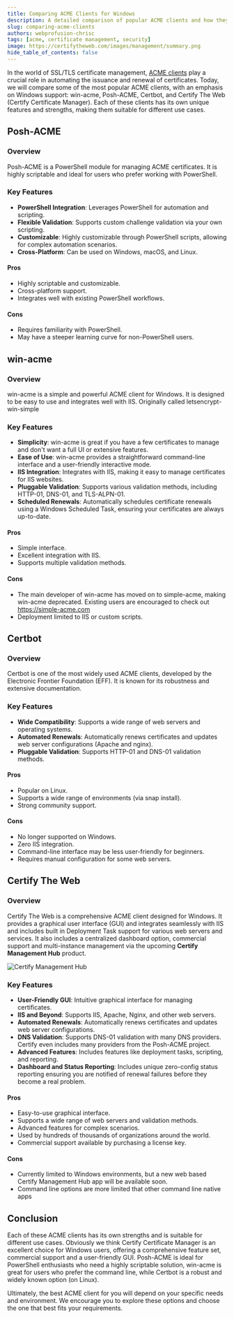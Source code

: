 ```yaml
---
title: Comparing ACME Clients for Windows
description: A detailed comparison of popular ACME clients and how they stack up against Certify The Web.
slug: comparing-acme-clients
authors: webprofusion-chrisc
tags: [acme, certificate management, security]
image: https://certifytheweb.com/images/management/summary.png
hide_table_of_contents: false
---
```


In the world of SSL/TLS certificate management, [ACME clients](https://acmeclients.com) play a crucial role in automating the issuance and renewal of certificates. Today, we will compare some of the most popular ACME clients, with an emphasis on Windows support: win-acme, Posh-ACME, Certbot, and Certify The Web (Certify Certificate Manager). Each of these clients has its own unique features and strengths, making them suitable for different use cases.

<!-- truncate -->

## Posh-ACME

### Overview
Posh-ACME is a PowerShell module for managing ACME certificates. It is highly scriptable and ideal for users who prefer working with PowerShell.

### Key Features
- **PowerShell Integration**: Leverages PowerShell for automation and scripting.
- **Flexible Validation**: Supports custom challenge validation via your own scripting.
- **Customizable**: Highly customizable through PowerShell scripts, allowing for complex automation scenarios.
- **Cross-Platform**: Can be used on Windows, macOS, and Linux.

#### Pros
- Highly scriptable and customizable.
- Cross-platform support.
- Integrates well with existing PowerShell workflows.

#### Cons
- Requires familiarity with PowerShell.
- May have a steeper learning curve for non-PowerShell users.

## win-acme

### Overview
win-acme is a simple and powerful ACME client for Windows. It is designed to be easy to use and integrates well with IIS. Originally called letsencrypt-win-simple

### Key Features
- **Simplicity**: win-acme is great if you have a few certificates to manage and don't want a full UI or extensive features.
- **Ease of Use**: win-acme provides a straightforward command-line interface and a user-friendly interactive mode.
- **IIS Integration**: Integrates with IIS, making it easy to manage certificates for IIS websites.
- **Pluggable Validation**: Supports various validation methods, including HTTP-01, DNS-01, and TLS-ALPN-01.
- **Scheduled Renewals**: Automatically schedules certificate renewals using a Windows Scheduled Task, ensuring your certificates are always up-to-date.

#### Pros
- Simple interface.
- Excellent integration with IIS.
- Supports multiple validation methods.

#### Cons
- The main developer of win-acme has moved on to simple-acme, making win-acme deprecated. Existing users are encouraged to check out https://simple-acme.com
- Deployment limited to IIS or custom scripts.


## Certbot

### Overview
Certbot is one of the most widely used ACME clients, developed by the Electronic Frontier Foundation (EFF). It is known for its robustness and extensive documentation.

### Key Features
- **Wide Compatibility**: Supports a wide range of web servers and operating systems.
- **Automated Renewals**: Automatically renews certificates and updates web server configurations (Apache and nginx).
- **Pluggable Validation**: Supports HTTP-01 and DNS-01 validation methods.

#### Pros
- Popular on Linux.
- Supports a wide range of environments (via snap install).
- Strong community support.

#### Cons
- No longer supported on Windows. 
- Zero IIS integration.
- Command-line interface may be less user-friendly for beginners.
- Requires manual configuration for some web servers.

## Certify The Web

### Overview
Certify The Web is a comprehensive ACME client designed for Windows. It provides a graphical user interface (GUI) and integrates seamlessly with IIS and includes built in Deployment Task support for various web servers and services. It also includes a centralized dashboard option, commercial support and multi-instance management via the upcoming **Certify Management Hub** product.

![Certify Management Hub](https://certifytheweb.com/images/screens/landing_page.png)

### Key Features
- **User-Friendly GUI**: Intuitive graphical interface for managing certificates.
- **IIS and Beyond**: Supports IIS, Apache, Nginx, and other web servers.
- **Automated Renewals**: Automatically renews certificates and updates web server configurations.
- **DNS Validation**: Supports DNS-01 validation with many DNS providers. Certify even includes many providers from the Posh-ACME project.
- **Advanced Features**: Includes features like deployment tasks, scripting, and reporting.
- **Dashboard and Status Reporting**: Includes unique zero-config status reporting ensuring you are notified of renewal failures before they become a real problem.

#### Pros
- Easy-to-use graphical interface.
- Supports a wide range of web servers and validation methods.
- Advanced features for complex scenarios.
- Used by hundreds of thousands of organizations around the world.
- Commercial support available by purchasing a license key.

#### Cons
- Currently limited to Windows environments, but a new web based Certify Management Hub app will be available soon.
- Command line options are more limited that other command line native apps

## Conclusion

Each of these ACME clients has its own strengths and is suitable for different use cases. Obviously we think Certify Certificate Manager is an excellent choice for Windows users, offering a comprehensive feature set, commercial support and a user-friendly GUI. Posh-ACME is ideal for PowerShell enthusiasts who need a highly scriptable solution, win-acme is great for users who prefer the command line, while Certbot is a robust and widely known option (on Linux).

Ultimately, the best ACME client for you will depend on your specific needs and environment. We encourage you to explore these options and choose the one that best fits your requirements.

